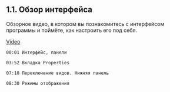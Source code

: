 ## 1.1. Обзор интерфейса

Обзорное видео, в котором вы познакомитесь с интерфейсом программы и поймёте, как настроить его под себя.

[Video](https://player.softculture.cc/embed/online/RHN/RHN_72.15.06_L1-1_Interface)

``` chapters
00:01 Интерфейс, панели

03:52 Вкладка Properties

07:18 Переключение видов. Нижняя панель

08:30 Режимы отображения
```